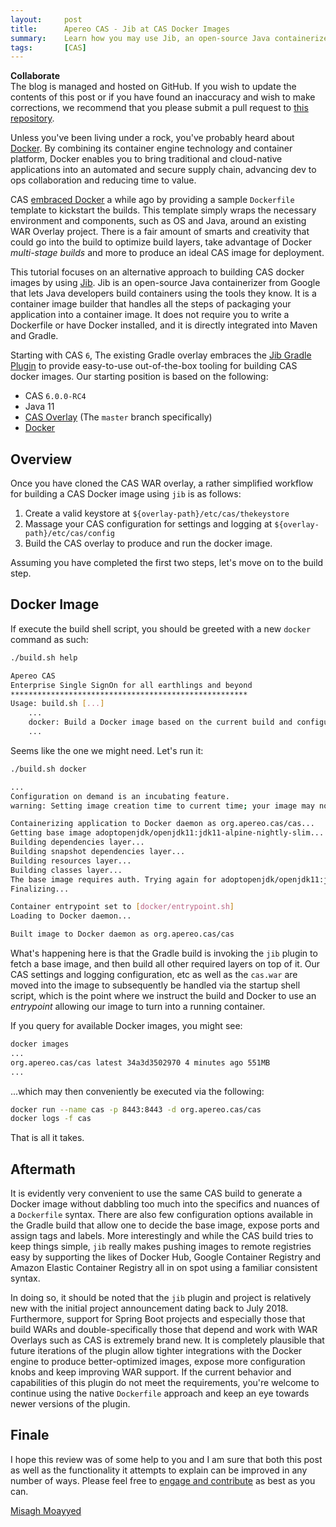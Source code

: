 ```yaml
---
layout:     post
title:      Apereo CAS - Jib at CAS Docker Images
summary:    Learn how you may use Jib, an open-source Java containerizer from Google, and its Gradle plugin to build CAS docker images seamlessly without stepping too deep into scripting Dockerfile commands.
tags:       [CAS]
---
```


<div class="alert alert-success">
  <strong>Collaborate</strong><br/>The blog is managed and hosted on GitHub. If you wish to update the contents of this post or if you have found an inaccuracy and wish to make corrections, we recommend that you please submit a pull request to <a href="https://github.com/apereo/apereo.github.io">this repository</a>.
</div>

Unless you've been living under a rock, you've probably heard about [Docker](https://www.docker.com/). By combining its container engine technology and container platform, Docker enables you to bring traditional and cloud-native applications into an automated and secure supply chain, advancing dev to ops collaboration and reducing time to value.

CAS [embraced Docker](https://github.com/apereo/cas-webapp-docker) a while ago by providing a sample `Dockerfile` template to kickstart the builds. This template simply wraps the necessary environment and components, such as OS and Java, around an existing WAR Overlay project. There is a fair amount of smarts and creativity that could go into the build to optimize build layers, take advantage of Docker *multi-stage builds* and more to produce an ideal CAS image for deployment.

This tutorial focuses on an alternative approach to building CAS docker images by using [Jib](https://github.com/GoogleContainerTools/jib). Jib is an open-source Java containerizer from Google that lets Java developers build containers using the tools they know. It is a container image builder that handles all the steps of packaging your application into a container image. It does not require you to write a Dockerfile or have Docker installed, and it is directly integrated into Maven and Gradle.

Starting with CAS `6`, The existing Gradle overlay embraces the [Jib Gradle Plugin](https://github.com/GoogleContainerTools/jib/tree/master/jib-gradle-plugin#quickstart) to provide easy-to-use out-of-the-box tooling for building CAS docker images. Our starting position is based on the following:

- CAS `6.0.0-RC4`
- Java 11
- [CAS Overlay](https://github.com/apereo/cas-overlay-template) (The `master` branch specifically)
- [Docker](https://www.docker.com/get-started)


## Overview

Once you have cloned the CAS WAR overlay, a rather simplified workflow for building a CAS Docker image using `jib` is as follows:

1. Create a valid keystore at `${overlay-path}/etc/cas/thekeystore`
2. Massage your CAS configuration for settings and logging at `${overlay-path}/etc/cas/config`
3. Build the CAS overlay to produce and run the docker image.

Assuming you have completed the first two steps, let's move on to the build step.

## Docker Image

If execute the build shell script, you should be greeted with a new `docker` command as such:

```bash
./build.sh help

Apereo CAS
Enterprise Single SignOn for all earthlings and beyond
*****************************************************
Usage: build.sh [...]
    ...
    docker: Build a Docker image based on the current build and configuration
    ...
```

Seems like the one we might need. Let's run it:

```bash
./build.sh docker

...
Configuration on demand is an incubating feature.
warning: Setting image creation time to current time; your image may not be reproducible.

Containerizing application to Docker daemon as org.apereo.cas/cas...
Getting base image adoptopenjdk/openjdk11:jdk11-alpine-nightly-slim...
Building dependencies layer...
Building snapshot dependencies layer...
Building resources layer...
Building classes layer...
The base image requires auth. Trying again for adoptopenjdk/openjdk11:jdk11-alpine-nightly-slim...
Finalizing...

Container entrypoint set to [docker/entrypoint.sh]
Loading to Docker daemon...

Built image to Docker daemon as org.apereo.cas/cas
```

What's happening here is that the Gradle build is invoking the `jib` plugin to fetch a base image, and then build all other required layers on top of it. Our CAS settings and logging configuration, etc as well as the `cas.war` are moved into the image to subsequently be handled via the startup shell script, which is the point where we instruct the build and Docker to use an *entrypoint* allowing our image to turn into a running container.

If you query for available Docker images, you might see:

```bash
docker images
...
org.apereo.cas/cas latest 34a3d3502970 4 minutes ago 551MB
...
```

...which may then conveniently be executed via the following:

```bash
docker run --name cas -p 8443:8443 -d org.apereo.cas/cas
docker logs -f cas
```

That is all it takes.

## Aftermath

It is evidently very convenient to use the same CAS build to generate a Docker image without dabbling too much into the specifics and nuances of a `Dockerfile` syntax. There are also few configuration options available in the Gradle build that allow one to decide the base image, expose ports and assign tags and labels. More interestingly and while the CAS build tries to keep things simple, `jib` really makes pushing images to remote registries easy by supporting the likes of Docker Hub, Google Container Registry and Amazon Elastic Container Registry all in on spot using a familiar consistent syntax.

In doing so, it should be noted that the `jib` plugin and project is relatively new with the initial project announcement dating back to July 2018. Furthermore, support for Spring Boot projects and especially those that build WARs and double-specifically those that depend and work with WAR Overlays such as CAS is extremely brand new. It is completely plausible that future iterations of the plugin allow tighter integrations with the Docker engine to produce better-optimized images, expose more configuration knobs and keep improving WAR support. If the current behavior and capabilities of this plugin do not meet the requirements, you're welcome to continue using the native `Dockerfile` approach and keep an eye towards newer versions of the plugin.

## Finale

I hope this review was of some help to you and I am sure that both this post as well as the functionality it attempts to explain can be improved in any number of ways. Please feel free to [engage and contribute](https://apereo.github.io/cas/developer/Contributor-Guidelines.html) as best as you can.

[Misagh Moayyed](https://twitter.com/misagh84)